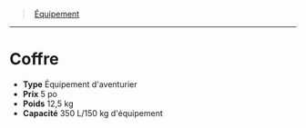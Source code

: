 ﻿---
!Equipment
Type: Équipement d'aventurier
Price: 5 po
Weight: 12,5 kg
Capacity: 350 L/150 kg d'équipement
Id: equipment_hd.md#coffre
ParentLink: equipment_hd.md#Équipement
Name: Coffre
ParentName: Équipement
NameLevel: 1
Attributes: {}
---
> [Équipement](hd_equipment.md)

---

# Coffre

- **Type** Équipement d'aventurier
- **Prix** 5 po
- **Poids** 12,5 kg
- **Capacité** 350 L/150 kg d'équipement

